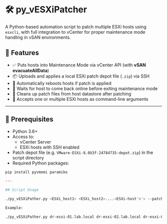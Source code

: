 # 🛠️ py_vESXiPatcher

A Python-based automation script to patch multiple ESXi hosts using `esxcli`, with full integration to vCenter for proper maintenance mode handling in vSAN environments.

## 🚀 Features

- ✅ Puts hosts into Maintenance Mode via vCenter API (with **vSAN evacuateAllData**)
- 📦 Uploads and applies a local ESXi patch depot file (`.zip`) via SSH
- 🔄 Automatically reboots hosts if patch is applied
- 🔁 Waits for host to come back online before exiting maintenance mode
- 🧼 Cleans up patch files from host datastore after patching
- 🧠 Accepts one or multiple ESXi hosts as command-line arguments

---

## 📌 Prerequisites

- Python 3.6+
- Access to:
  - vCenter Server
  - ESXi hosts with SSH enabled
- Patch depot file (e.g. `VMware-ESXi-8.0U3f-24784735-depot.zip`) in the script directory
- Required Python packages:

```bash
pip install pyvmomi paramiko

---

## Script Usage

./py_vESXiPather.py <ESXi_host1> <ESXi_host2>....<ESXi-host'n'> --patch-file <Patch File> --patch-profile <Patch Profile Name>

Example:

./py_vESXiPather.py dr-esxi-01.lab.local dr-esxi-02.lab.local dr-esxi-03.lab.local --patch-file VMware-ESXi-8.0U3f-24784735-depot.zip --patch-profile ESXi-8.0U3f-24784735-standard
